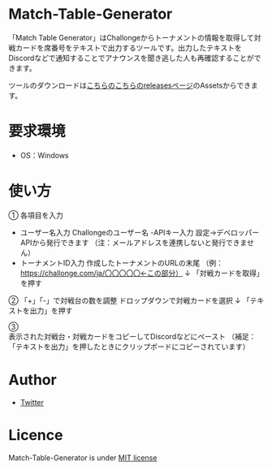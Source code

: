 # Match-Table-Generator
「Match Table Generator」はChallongeからトーナメントの情報を取得して対戦カードを席番号をテキストで出力するツールです。出力したテキストをDiscordなどで通知することでアナウンスを聞き逃した人も再確認することができます。

ツールのダウンロードは[こちらのこちらのreleasesページ](https://github.com/Kiyossb/Match-Table-Generator/releases)のAssetsからできます。

# 要求環境
- OS：Windows

# 使い方
①
  各項目を入力
  - ユーザー名入力
    Challongeのユーザー名
  -APIキー入力
    設定→デベロッパーAPIから発行できます
    （注：メールアドレスを連携しないと発行できません）
   - トーナメントID入力
     作成したトーナメントのURLの末尾
     （例：https://challonge.com/ja/〇〇〇〇〇←この部分）
        ↓
    「対戦カードを取得」を押す

②
  「+」「-」で対戦台の数を調整
  ドロップダウンで対戦カードを選択
        ↓
  「テキストを出力」を押す

③	
  表示された対戦台・対戦カードをコピーしてDiscordなどにペースト
  （補足：「テキストを出力」を押したときにクリップボードにコピーされています）

# Author
- [Twitter](https://twitter.com/kiyo_ssb)

# Licence
Match-Table-Generator is under [MIT license](https://github.com/Kiyossb/Match-Table-Generator/blob/main/LICENSE)
